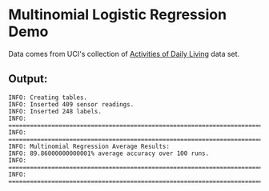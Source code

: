 # Multinomial Logistic Regression Demo

Data comes from UCI's collection of [Activities of Daily Living](https://archive.ics.uci.edu/ml/datasets/Activities+of+Daily+Living+%28ADLs%29+Recognition+Using+Binary+Sensors) data set.

## Output:

```
INFO: Creating tables.
INFO: Inserted 409 sensor readings.
INFO: Inserted 248 labels.
INFO: ================================================================================
INFO: ================================================================================
INFO: Multinomial Regression Average Results:
INFO: 89.86000000000001% average accuracy over 100 runs.
INFO: ================================================================================
INFO: ================================================================================
```

